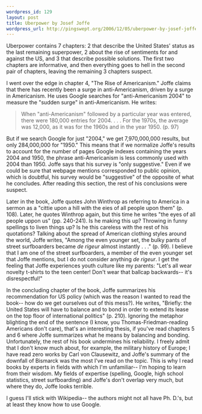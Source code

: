 ```yaml
--- 
wordpress_id: 129
layout: post
title: Uberpower by Josef Joffe
wordpress_url: http://pingswept.org/2006/12/05/uberpower-by-josef-joffe/
---
```

Uberpower contains 7 chapters: 2 that describe the United States' status as the last remaining superpower, 2 about the rise of sentiments for and against the US, and 3 that describe possible solutions. The first two chapters are informative, and then everything goes to hell in the second pair of chapters, leaving the remaining 3 chapters suspect.

I went over the edge in chapter 4, "The Rise of Americanism." Joffe claims that there has recently been a surge in anti-Americanism, driven by a surge in Americanism. He uses Google searches for "anti-Americanism 2004" to measure the "sudden surge" in anti-Americanism. He writes:
<blockquote>When "anti-Americanism" followed by a particular year was entered, there were 180,000 entries for 2004. . . . For the 1970s, the average was 12,000, as it was for the 1960s and in the year 1950. (p. 97)</blockquote>
But if we search Google for just "2004," we get 7,970,000,000 results, but only 284,000,000 for "1950." This means that if we normalize Joffe's results to account for the number of pages Google indexes containing the years 2004 and 1950, the phrase anti-Americanism is less commonly used with 2004 than 1950. Joffe says that his survey is "only suggestive." Even if we could be sure that webpage mentions corresponded to public opinion, which is doubtful, his survey would be "suggestive" of the opposite of what he concludes. After reading this section, the rest of his conclusions were suspect.

Later in the book, Joffe quotes John Winthrop as referring to America in a sermon as a "cittie upon a hill with the eies of all people upon them" (p. 108). Later, he quotes Winthrop again, but this time he writes "the eyes of all people uppon us" (pp. 240-241). Is he making this up? Throwing in funny spellings to liven things up? Is he this careless with the rest of his quotations?
Talking about the spread of American clothing styles around the world, Joffe writes, "Among the even younger set, the bulky pants of street surfboarders became <em>de rigeur</em> almost instantly . . ." (p. 99). I believe that I am one of the street surfboarders, a member of the even younger set that Joffe mentions, but I do not consider anything <em>de rigeur</em>. I get the feeling that Joffe experiences youth culture like my parents: "Let's all wear novelty t-shirts to the teen center! Don't wear that ballcap backwards-- it's disrespectful!"

In the concluding chapter of the book, Joffe summarizes his recommendation for US policy (which was the reason I wanted to read the book-- how do we get ourselves out of this mess?). He writes, "Briefly: the United States will have to balance and to bond in order to extend its lease on the top floor of international politics" (p. 210). Ignoring the metaphor blighting the end of the sentence (I know, you Thomas-Friedman-reading Americans don't care), that's an interesting thesis, if you've read chapters 5 and 6 where Joffe summarizes what he means by balancing and bonding. Unfortunately, the rest of his book undermines his reliability.
I freely admit that I don't know much about, for example, the military history of Europe; I have read zero works by Carl von Clausewitz, and Joffe's summary of the downfall of Bismarck was the most I've read on the topic. This is why I read books by experts in fields with which I'm unfamiliar-- I'm hoping to learn from their wisdom. My fields of expertise (spelling, Google, high school statistics, street surfboarding) and Joffe's don't overlap very much, but where they do, Joffe looks terrible.

I guess I'll stick with Wikipedia-- the authors might not all have Ph. D.'s, but at least they know how to use Google.

